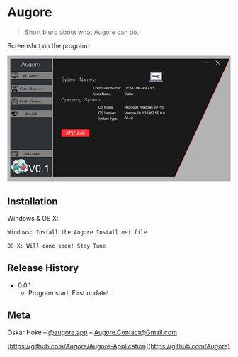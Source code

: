 # Augore
> Short blurb about what Augore can do.

Screenshot on the program:

![](header.png)

## Installation

Windows & OS X:

```sh
Windows: Install the Augore Install.msi file 
```
```sh
OS X: Will cone soon! Stay Tune
```

## Release History

* 0.0.1
    * Program start, First update!

## Meta

Oskar Hoke – [@augore.app](https://www.instagram.com/augore.app/) – Augore.Contact@Gmail.com


[https://github.com/Augore/Augore-Application](https://github.com/Augore)
